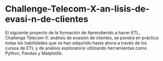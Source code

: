 # Challenge-Telecom-X-an-lisis-de-evasi-n-de-clientes
El siguiente proyecto de la formación de Aprendiendo a hacer ETL, Challenge Telecom X: análisis de evasión de clientes, se pondrá en práctica todas las habilidades que se han adquirido hasta ahora a través de los cursos de ETL y de análisis exploratorio utilizando herramientas como Python, Pandas y Matplotlib.
